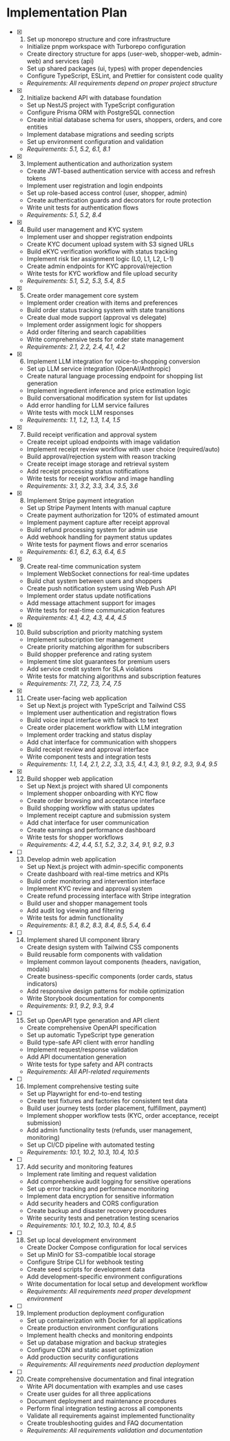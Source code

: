 # Implementation Plan

- [x] 1. Set up monorepo structure and core infrastructure
  - Initialize pnpm workspace with Turborepo configuration
  - Create directory structure for apps (user-web, shopper-web, admin-web) and services (api)
  - Set up shared packages (ui, types) with proper dependencies
  - Configure TypeScript, ESLint, and Prettier for consistent code quality
  - _Requirements: All requirements depend on proper project structure_

- [x] 2. Initialize backend API with database foundation
  - Set up NestJS project with TypeScript configuration
  - Configure Prisma ORM with PostgreSQL connection
  - Create initial database schema for users, shoppers, orders, and core entities
  - Implement database migrations and seeding scripts
  - Set up environment configuration and validation
  - _Requirements: 5.1, 5.2, 6.1, 8.1_

- [x] 3. Implement authentication and authorization system
  - Create JWT-based authentication service with access and refresh tokens
  - Implement user registration and login endpoints
  - Set up role-based access control (user, shopper, admin)
  - Create authentication guards and decorators for route protection
  - Write unit tests for authentication flows
  - _Requirements: 5.1, 5.2, 8.4_

- [x] 4. Build user management and KYC system
  - Implement user and shopper registration endpoints
  - Create KYC document upload system with S3 signed URLs
  - Build eKYC verification workflow with status tracking
  - Implement risk tier assignment logic (L0, L1, L2, L-1)
  - Create admin endpoints for KYC approval/rejection
  - Write tests for KYC workflow and file upload security
  - _Requirements: 5.1, 5.2, 5.3, 5.4, 8.5_

- [x] 5. Create order management core system
  - Implement order creation with items and preferences
  - Build order status tracking system with state transitions
  - Create dual mode support (approval vs delegate)
  - Implement order assignment logic for shoppers
  - Add order filtering and search capabilities
  - Write comprehensive tests for order state management
  - _Requirements: 2.1, 2.2, 2.4, 4.1, 4.2_

- [x] 6. Implement LLM integration for voice-to-shopping conversion
  - Set up LLM service integration (OpenAI/Anthropic)
  - Create natural language processing endpoint for shopping list generation
  - Implement ingredient inference and price estimation logic
  - Build conversational modification system for list updates
  - Add error handling for LLM service failures
  - Write tests with mock LLM responses
  - _Requirements: 1.1, 1.2, 1.3, 1.4, 1.5_

- [x] 7. Build receipt verification and approval system
  - Create receipt upload endpoints with image validation
  - Implement receipt review workflow with user choice (required/auto)
  - Build approval/rejection system with reason tracking
  - Create receipt image storage and retrieval system
  - Add receipt processing status notifications
  - Write tests for receipt workflow and image handling
  - _Requirements: 3.1, 3.2, 3.3, 3.4, 3.5, 3.6_

- [x] 8. Implement Stripe payment integration
  - Set up Stripe Payment Intents with manual capture
  - Create payment authorization for 120% of estimated amount
  - Implement payment capture after receipt approval
  - Build refund processing system for admin use
  - Add webhook handling for payment status updates
  - Write tests for payment flows and error scenarios
  - _Requirements: 6.1, 6.2, 6.3, 6.4, 6.5_

- [x] 9. Create real-time communication system
  - Implement WebSocket connections for real-time updates
  - Build chat system between users and shoppers
  - Create push notification system using Web Push API
  - Implement order status update notifications
  - Add message attachment support for images
  - Write tests for real-time communication features
  - _Requirements: 4.1, 4.2, 4.3, 4.4, 4.5_

- [x] 10. Build subscription and priority matching system
  - Implement subscription tier management
  - Create priority matching algorithm for subscribers
  - Build shopper preference and rating system
  - Implement time slot guarantees for premium users
  - Add service credit system for SLA violations
  - Write tests for matching algorithms and subscription features
  - _Requirements: 7.1, 7.2, 7.3, 7.4, 7.5_

- [x] 11. Create user-facing web application
  - Set up Next.js project with TypeScript and Tailwind CSS
  - Implement user authentication and registration flows
  - Build voice input interface with fallback to text
  - Create order placement workflow with LLM integration
  - Implement order tracking and status display
  - Add chat interface for communication with shoppers
  - Build receipt review and approval interface
  - Write component tests and integration tests
  - _Requirements: 1.1, 1.4, 2.1, 2.2, 3.3, 3.5, 4.1, 4.3, 9.1, 9.2, 9.3, 9.4, 9.5_

- [x] 12. Build shopper web application
  - Set up Next.js project with shared UI components
  - Implement shopper onboarding with KYC flow
  - Create order browsing and acceptance interface
  - Build shopping workflow with status updates
  - Implement receipt capture and submission system
  - Add chat interface for user communication
  - Create earnings and performance dashboard
  - Write tests for shopper workflows
  - _Requirements: 4.2, 4.4, 5.1, 5.2, 3.2, 3.4, 9.1, 9.2, 9.3_

- [ ] 13. Develop admin web application
  - Set up Next.js project with admin-specific components
  - Create dashboard with real-time metrics and KPIs
  - Build order monitoring and intervention interface
  - Implement KYC review and approval system
  - Create refund processing interface with Stripe integration
  - Build user and shopper management tools
  - Add audit log viewing and filtering
  - Write tests for admin functionality
  - _Requirements: 8.1, 8.2, 8.3, 8.4, 8.5, 5.4, 6.4_

- [ ] 14. Implement shared UI component library
  - Create design system with Tailwind CSS components
  - Build reusable form components with validation
  - Implement common layout components (headers, navigation, modals)
  - Create business-specific components (order cards, status indicators)
  - Add responsive design patterns for mobile optimization
  - Write Storybook documentation for components
  - _Requirements: 9.1, 9.2, 9.3, 9.4_

- [ ] 15. Set up OpenAPI type generation and API client
  - Create comprehensive OpenAPI specification
  - Set up automatic TypeScript type generation
  - Build type-safe API client with error handling
  - Implement request/response validation
  - Add API documentation generation
  - Write tests for type safety and API contracts
  - _Requirements: All API-related requirements_

- [ ] 16. Implement comprehensive testing suite
  - Set up Playwright for end-to-end testing
  - Create test fixtures and factories for consistent test data
  - Build user journey tests (order placement, fulfillment, payment)
  - Implement shopper workflow tests (KYC, order acceptance, receipt submission)
  - Add admin functionality tests (refunds, user management, monitoring)
  - Set up CI/CD pipeline with automated testing
  - _Requirements: 10.1, 10.2, 10.3, 10.4, 10.5_

- [ ] 17. Add security and monitoring features
  - Implement rate limiting and request validation
  - Add comprehensive audit logging for sensitive operations
  - Set up error tracking and performance monitoring
  - Implement data encryption for sensitive information
  - Add security headers and CORS configuration
  - Create backup and disaster recovery procedures
  - Write security tests and penetration testing scenarios
  - _Requirements: 10.1, 10.2, 10.3, 10.4, 8.5_

- [ ] 18. Set up local development environment
  - Create Docker Compose configuration for local services
  - Set up MinIO for S3-compatible local storage
  - Configure Stripe CLI for webhook testing
  - Create seed scripts for development data
  - Add development-specific environment configurations
  - Write documentation for local setup and development workflow
  - _Requirements: All requirements need proper development environment_

- [ ] 19. Implement production deployment configuration
  - Set up containerization with Docker for all applications
  - Create production environment configurations
  - Implement health checks and monitoring endpoints
  - Set up database migration and backup strategies
  - Configure CDN and static asset optimization
  - Add production security configurations
  - _Requirements: All requirements need production deployment_

- [ ] 20. Create comprehensive documentation and final integration
  - Write API documentation with examples and use cases
  - Create user guides for all three applications
  - Document deployment and maintenance procedures
  - Perform final integration testing across all components
  - Validate all requirements against implemented functionality
  - Create troubleshooting guides and FAQ documentation
  - _Requirements: All requirements validation and documentation_